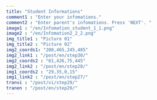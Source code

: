 ```yaml
---
title: "Student Informations"
comment1 : "Enter your infomations."
comment2 : "Enter parent's infomations. Press 'NEXT'. "
image1 : "/en/Infomation_student_1_1.png"
image2 : "/en/Infomation2_2_2.png"
img_title1 : "Picture 01"
img_title2 : "Picture 02"
img2_coords1: "208,465,245,485"
img2_link1 : "/post/en/step30/"
img2_coords2 : "61,426,75,445"
img2_link2 : "/post/en/step28/"
img1_coords2 : "29,35,0,15"
img1_link2 : "/post/en/step27/"
tranvi : "/post/vi/step29/"
tranen : "/post/en/step29/"
---
```

